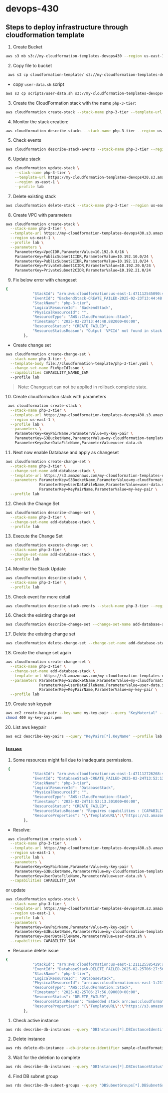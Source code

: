 # devops-430

## Steps to deploy infrastructure through cloudformation template

1. Create Bucket
```bash
aws s3 mb s3://my-cloudformation-templates-devops430 --region us-east-1 --profile lab
```

2. Copy file to bucket
```bash
 aws s3 cp cloudformation-template/ s3://my-cloudformation-templates-devops430/ --recursive --profile lab
 ```
 - copy `user-data.sh` script
 ```bash
 aws s3 cp scripts/user-data.sh s3://my-cloudformation-templates-devops430/ --profile lab
 ```

3. Create the CloudFormation stack with the name `php-3-tier`:
```bash
aws cloudformation create-stack --stack-name php-3-tier --template-url https://my-cloudformation-templates-devops430.s3.amazonaws.com/php-3-tier.yaml --region us-east-1 --profile lab
```

4. Monitor the stack creation:
```bash
aws cloudformation describe-stacks --stack-name php-3-tier --region us-east-1 --profile lab

```
5. Check events
```bash
aws cloudformation describe-stack-events --stack-name php-3-tier --region us-east-1 --profile lab
```

6. Update stack
```bash
aws cloudformation update-stack \
    --stack-name php-3-tier \
    --template-url https://my-cloudformation-templates-devops430.s3.amazonaws.com/php-3-tier.yaml \
    --region us-east-1 \
    --profile lab

```

7. Delete existing stack
```bash
aws cloudformation delete-stack --stack-name php-3-tier --region us-east-1 --profile lab

```
8. Create VPC with parameters
```bash
aws cloudformation create-stack \
  --stack-name php-3-tier \
  --template-url https://my-cloudformation-templates-devops430.s3.amazonaws.com/php-3-tier.yaml \
  --region us-east-1 \
  --profile lab \
  --parameters \
    ParameterKey=VpcCIDR,ParameterValue=10.192.0.0/16 \
    ParameterKey=PublicSubnet1CIDR,ParameterValue=10.192.10.0/24 \
    ParameterKey=PublicSubnet2CIDR,ParameterValue=10.192.11.0/24 \
    ParameterKey=PrivateSubnet1CIDR,ParameterValue=10.192.20.0/24 \
    ParameterKey=PrivateSubnet2CIDR,ParameterValue=10.192.21.0/24

```
9. Fix below error with changeset
```bash
{
            "StackId": "arn:aws:cloudformation:us-east-1:471112545090:stack/php-3-tier/432886c0-f1ec-11ef-b0a4-0affdf34ce8f",
            "EventId": "BackendStack-CREATE_FAILED-2025-02-23T13:44:48.882Z",
            "StackName": "php-3-tier",
            "LogicalResourceId": "BackendStack",
            "PhysicalResourceId": "",
            "ResourceType": "AWS::CloudFormation::Stack",
            "Timestamp": "2025-02-23T13:44:48.882000+00:00",
            "ResourceStatus": "CREATE_FAILED",
            "ResourceStatusReason": "Output 'VPCId' not found in stack 'arn:aws:cloudformation:us-east-1:471112545090:stack/php-3-tier-NetworkStack-KGBNT9LIB90Y/44d7e470-f1ec-11ef-b229-0ee16fdadd4d'"
        },
```
- Create change set
```bash
aws cloudformation create-change-set \
  --stack-name php-3-tier \
  --template-body file://cloudformation-template/php-3-tier.yaml \
  --change-set-name FixVpcIdIssue \
  --capabilities CAPABILITY_NAMED_IAM
  --profile lab
```

> Note: Changeset can not be applied in rollback complete state.

10. Create cloudformation stack with parameters
```bash
 aws cloudformation create-stack \
  --stack-name php-3-tier \
  --template-url https://my-cloudformation-templates-devops430.s3.amazonaws.com/php-3-tier.yaml \
  --region us-east-1 \
  --profile lab \
  --parameters \
    ParameterKey=KeyPairName,ParameterValue=my-key-pair \
    ParameterKey=S3BucketName,ParameterValue=my-cloudformation-templates-devops430 \
    ParameterKey=UserDataFileName,ParameterValue=user-data.sh
```
11. Next now enable Database and apply as changeset

```bash
aws cloudformation create-change-set \
  --stack-name php-3-tier \
  --change-set-name add-database-stack \
  --template-url https://s3.amazonaws.com/my-cloudformation-templates-devops430/php-3-tier.yaml \
  --parameters ParameterKey=S3BucketName,ParameterValue=my-cloudformation-templates-devops430 \
               ParameterKey=UserDataFileName,ParameterValue=user-data.sh \
               ParameterKey=KeyPairName,ParameterValue=my-key-pair \
  --profile lab

```
12. Check the Change Set
```bash
aws cloudformation describe-change-set \
  --stack-name php-3-tier \
  --change-set-name add-database-stack \
  --profile lab
```
13. Execute the Change Set
```bash
aws cloudformation execute-change-set \
  --stack-name php-3-tier \
  --change-set-name add-database-stack \
  --profile lab

```
14. Monitor the Stack Update
```bash
aws cloudformation describe-stacks \
  --stack-name php-3-tier \
  --profile lab
```
15. Check event for more detail
```bash
aws cloudformation describe-stack-events --stack-name php-3-tier --region us-east-1 --profile lab
```

16. Check the existing change set
```bash
aws cloudformation describe-change-set --change-set-name add-database-stack --stack-name php-3-tier --profile lab

```

17. Delete the existing change set
```bash
aws cloudformation delete-change-set --change-set-name add-database-stack --stack-name php-3-tier --profile lab

```
18. Create the change set again
```bash
aws cloudformation create-change-set \
  --stack-name php-3-tier \
  --change-set-name add-database-stack \
  --template-url https://s3.amazonaws.com/my-cloudformation-templates-devops430/php-3-tier.yaml \
  --parameters ParameterKey=S3BucketName,ParameterValue=my-cloudformation-templates-devops430 \
               ParameterKey=UserDataFileName,ParameterValue=user-data.sh \
               ParameterKey=KeyPairName,ParameterValue=my-key-pair \
  --profile lab
```

19. Create ssh keypair
```bash
aws ec2 create-key-pair --key-name my-key-pair --query "KeyMaterial" --profile lab --output text > my-key-pair.pem
chmod 400 my-key-pair.pem
```

20. List aws keypair
```bash
aws ec2 describe-key-pairs --query "KeyPairs[*].KeyName" --profile lab
```



### Issues
1. Some resources might fail due to inadequate permissions.

```bash
 {
            "StackId": "arn:aws:cloudformation:us-east-1:471112726268:stack/php-3-tier/0f8a8280-f2b6-11ef-ab94-0e947989e88d",
            "EventId": "DatabaseStack-CREATE_FAILED-2025-02-24T13:52:13.301Z",
            "StackName": "php-3-tier",
            "LogicalResourceId": "DatabaseStack",
            "PhysicalResourceId": "",
            "ResourceType": "AWS::CloudFormation::Stack",
            "Timestamp": "2025-02-24T13:52:13.301000+00:00",
            "ResourceStatus": "CREATE_FAILED",
            "ResourceStatusReason": "Requires capabilities : [CAPABILITY_IAM]",
            "ResourceProperties": "{\"TemplateURL\":\"https://s3.amazonaws.com/my-cloudformation-templates-devops430/rds.yaml\"}"
        },
```

- Resolve:

```bash
 aws cloudformation create-stack \
  --stack-name php-3-tier \
  --template-url https://my-cloudformation-templates-devops430.s3.amazonaws.com/php-3-tier.yaml \
  --region us-east-1 \
  --profile lab \
  --parameters \
    ParameterKey=KeyPairName,ParameterValue=my-key-pair \
    ParameterKey=S3BucketName,ParameterValue=my-cloudformation-templates-devops430 \
    ParameterKey=UserDataFileName,ParameterValue=user-data.sh \
  --capabilities CAPABILITY_IAM
```
or update
```bash
aws cloudformation update-stack \
  --stack-name php-3-tier \
  --template-url https://my-cloudformation-templates-devops430.s3.amazonaws.com/php-3-tier.yaml \
  --region us-east-1 \
  --profile lab \
  --parameters \
    ParameterKey=KeyPairName,ParameterValue=my-key-pair \
    ParameterKey=S3BucketName,ParameterValue=my-cloudformation-templates-devops430 \
    ParameterKey=UserDataFileName,ParameterValue=user-data.sh \
  --capabilities CAPABILITY_IAM
```

- Resource delete issue
```bash
{
            "StackId": "arn:aws:cloudformation:us-east-1:211125585429:stack/php-3-tier/17d32450-f33e-11ef-acae-0e7e312e04ab",
            "EventId": "DatabaseStack-DELETE_FAILED-2025-02-25T06:27:56.090Z",
            "StackName": "php-3-tier",
            "LogicalResourceId": "DatabaseStack",
            "PhysicalResourceId": "arn:aws:cloudformation:us-east-1:211125585429:stack/php-3-tier-DatabaseStack-39OGMOYHYXAD/2e781bc0-f33e-11ef-9415-0affc9377d4d",
            "ResourceType": "AWS::CloudFormation::Stack",
            "Timestamp": "2025-02-25T06:27:56.090000+00:00",
            "ResourceStatus": "DELETE_FAILED",
            "ResourceStatusReason": "Embedded stack arn:aws:cloudformation:us-east-1:211125585429:stack/php-3-tier-DatabaseStack-39OGMOYHYXAD/2e781bc0-f33e-11ef-9415-0affc9377d4d was not successfully deleted: The following resource(s) failed to delete: [SampleCloudFormationDBSubnetGroup]. ",
            "ResourceProperties": "{\"TemplateURL\":\"https://s3.amazonaws.com/my-cloudformation-templates-devops430/rds.yaml\",\"Parameters\":{\"PrivateSubnet1\":\"subnet-01e82ced1ed78320b\",\"PrivateSubnet2\":\"subnet-034d3d119bd85f618\",\"VpcId\":\"vpc-0a7e3ef930dc46f39\",\"SecurityGroupId\":\"sg-07f0d3263217fc1eb\"}}"
        },
```
1. Check active instance
```bash
aws rds describe-db-instances --query "DBInstances[*].DBInstanceIdentifier" --profile lab
```

2. Delete instance
```bash
aws rds delete-db-instance --db-instance-identifier sample-cloudformation-postgresql --skip-final-snapshot --profile lab
```

3. Wait for the deletion to complete
```bash
aws rds describe-db-instances --query "DBInstances[*].DBInstanceStatus" --profile lab
```

4. Find DB subnet group
```bash
aws rds describe-db-subnet-groups --query "DBSubnetGroups[*].DBSubnetGroupName" --profile lab
```

